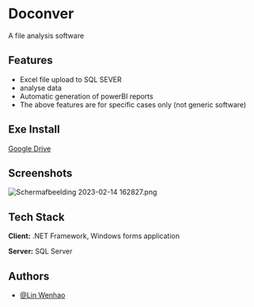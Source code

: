 # Doconver

A file analysis software

## Features

- Excel file upload to SQL SEVER
- analyse data
- Automatic generation of powerBI reports
- The above features are for specific cases only (not generic software)

## Exe Install

[Google Drive](https://drive.google.com/drive/folders/1-GxmMY94aNZfXRuJjl23Hr_7EV3ZB-2B?usp=sharing)

## Screenshots

![Schermafbeelding 2023-02-14 162827.png](https://i.ibb.co/rt9g6dB/Schermafbeelding-2023-02-14-162827.png)

## Tech Stack

**Client:** .NET Framework, Windows forms application

**Server:** SQL Server

## Authors

- [@Lin Wenhao](https://github.com/LinWenhao5)
